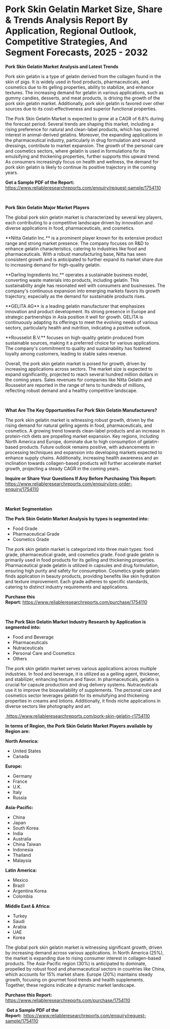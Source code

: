 <p><h1>Pork Skin Gelatin Market Size, Share & Trends Analysis Report By Application, Regional Outlook, Competitive Strategies, And Segment Forecasts, 2025 - 2032</h1></p><p><strong>Pork Skin Gelatin Market Analysis and Latest Trends</strong></p>
<p><p>Pork skin gelatin is a type of gelatin derived from the collagen found in the skin of pigs. It is widely used in food products, pharmaceuticals, and cosmetics due to its gelling properties, ability to stabilize, and enhance textures. The increasing demand for gelatin in various applications, such as gummy candies, desserts, and meat products, is driving the growth of the pork skin gelatin market. Additionally, pork skin gelatin is favored over other sources due to its cost-effectiveness and superior functional properties.</p><p>The Pork Skin Gelatin Market is expected to grow at a CAGR of 6.8% during the forecast period. Several trends are shaping this market, including a rising preference for natural and clean-label products, which has spurred interest in animal-derived gelatins. Moreover, the expanding applications in the pharmaceutical industry, particularly in drug formulation and wound dressings, contribute to market expansion. The growth of the personal care and cosmetics sectors, where gelatin is used in formulations for its emulsifying and thickening properties, further supports this upward trend. As consumers increasingly focus on health and wellness, the demand for pork skin gelatin is likely to continue its positive trajectory in the coming years.</p></p>
<p><strong>Get a Sample PDF of the Report:&nbsp;</strong> <a href="https://www.reliableresearchreports.com/enquiry/request-sample/1754110?utm_campaign=2278&utm_medium=2&utm_source=Github&utm_content=ia&utm_term=17042025&utm_id=pork-skin-gelatin">https://www.reliableresearchreports.com/enquiry/request-sample/1754110</a></p>
<p>&nbsp;</p>
<p><strong>Pork Skin Gelatin Major Market Players</strong></p>
<p><p>The global pork skin gelatin market is characterized by several key players, each contributing to a competitive landscape driven by innovation and diverse applications in food, pharmaceuticals, and cosmetics.</p><p>**Nitta Gelatin Inc.** is a prominent player known for its extensive product range and strong market presence. The company focuses on R&D to enhance gelatin characteristics, catering to industries like food and pharmaceuticals. With a robust manufacturing base, Nitta has seen consistent growth and is anticipated to further expand its market share due to increasing demand for high-quality gelatin.</p><p>**Darling Ingredients Inc.** operates a sustainable business model, converting waste materials into products, including gelatin. This sustainability angle has resonated well with consumers and businesses. The company's continuous expansion into emerging markets favors its growth trajectory, especially as the demand for sustainable products rises.</p><p>**GELITA AG** is a leading gelatin manufacturer that emphasizes innovation and product development. Its strong presence in Europe and strategic partnerships in Asia position it well for growth. GELITA is continuously adapting its offerings to meet the evolving needs of various sectors, particularly health and nutrition, indicating a positive outlook.</p><p>**Rousselot B.V.** focuses on high-quality gelatin produced from sustainable sources, making it a preferred choice for various applications. The company's commitment to quality and sustainability has fostered loyalty among customers, leading to stable sales revenue.</p><p>Overall, the pork skin gelatin market is poised for growth, driven by increasing applications across sectors. The market size is expected to expand significantly, projected to reach several hundred million dollars in the coming years. Sales revenues for companies like Nitta Gelatin and Rousselot are reported in the range of tens to hundreds of millions, reflecting robust demand and a healthy competitive landscape.</p></p>
<p>&nbsp;</p>
<p><strong>What Are The Key Opportunities For Pork Skin Gelatin Manufacturers?</strong></p>
<p><p>The pork skin gelatin market is witnessing robust growth, driven by the rising demand for natural gelling agents in food, pharmaceuticals, and cosmetics. A growing trend towards clean-label products and an increase in protein-rich diets are propelling market expansion. Key regions, including North America and Europe, dominate due to high consumption of gelatin-based products. Future outlook remains positive, with advancements in processing techniques and expansion into developing markets expected to enhance supply chains. Additionally, increasing health awareness and an inclination towards collagen-based products will further accelerate market growth, projecting a steady CAGR in the coming years.</p></p>
<p><strong>Inquire or Share Your Questions If Any Before Purchasing This Report:</strong> <a href="https://www.reliableresearchreports.com/enquiry/pre-order-enquiry/1754110?utm_campaign=2278&utm_medium=2&utm_source=Github&utm_content=ia&utm_term=17042025&utm_id=pork-skin-gelatin">https://www.reliableresearchreports.com/enquiry/pre-order-enquiry/1754110</a></p>
<p>&nbsp;</p>
<p><strong>Market Segmentation</strong></p>
<p><strong>The Pork Skin Gelatin Market Analysis by types is segmented into:</strong></p>
<p><ul><li>Food Grade</li><li>Pharmaceutical Grade</li><li>Cosmetics Grade</li></ul></p>
<p><p>The pork skin gelatin market is categorized into three main types: food grade, pharmaceutical grade, and cosmetics grade. Food grade gelatin is primarily used in food products for its gelling and thickening properties. Pharmaceutical grade gelatin is utilized in capsules and drug formulation, ensuring high purity and safety for consumption. Cosmetics grade gelatin finds application in beauty products, providing benefits like skin hydration and texture improvement. Each grade adheres to specific standards, catering to distinct industry requirements and applications.</p></p>
<p><strong>Purchase this Report:&nbsp;</strong><a href="https://www.reliableresearchreports.com/purchase/1754110?utm_campaign=2278&utm_medium=2&utm_source=Github&utm_content=ia&utm_term=17042025&utm_id=pork-skin-gelatin">https://www.reliableresearchreports.com/purchase/1754110</a></p>
<p>&nbsp;</p>
<p><strong>The Pork Skin Gelatin Market Industry Research by Application is segmented into:</strong></p>
<p><ul><li>Food and Beverage</li><li>Pharmaceuticals</li><li>Nutraceuticals</li><li>Personal Care and Cosmetics</li><li>Others</li></ul></p>
<p><p>The pork skin gelatin market serves various applications across multiple industries. In food and beverage, it is utilized as a gelling agent, thickener, and stabilizer, enhancing texture and flavor. In pharmaceuticals, gelatin is crucial for capsule production and drug delivery systems. Nutraceuticals use it to improve the bioavailability of supplements. The personal care and cosmetics sector leverages gelatin for its emulsifying and thickening properties in creams and lotions. Additionally, it finds niche applications in diverse sectors like photography and art.</p></p>
<p><a href="https://www.reliableresearchreports.com/pork-skin-gelatin-r1754110?utm_campaign=2278&utm_medium=2&utm_source=Github&utm_content=ia&utm_term=17042025&utm_id=pork-skin-gelatin">&nbsp;https://www.reliableresearchreports.com/pork-skin-gelatin-r1754110</a></p>
<p><strong>In terms of Region, the Pork Skin Gelatin Market Players available by Region are:</strong></p>
<p>
    <p> <strong> North America: </strong>
        <ul>
            <li>United States</li>
            <li>Canada</li>
        </ul>
        </p> 
    <p> <strong> Europe: </strong>
        <ul>
            <li>Germany</li>
            <li>France</li>
            <li>U.K.</li>
            <li>Italy</li>
            <li>Russia</li>
        </ul>
        </p> 
    <p> <strong> Asia-Pacific: </strong>
        <ul>
            <li>China</li>
            <li>Japan</li>
            <li>South Korea</li>
            <li>India</li>
            <li>Australia</li>
            <li>China Taiwan</li>
            <li>Indonesia</li>
            <li>Thailand</li>
            <li>Malaysia</li>
        </ul>
        </p> 
    <p> <strong> Latin America: </strong>
        <ul>
            <li>Mexico</li>
            <li>Brazil</li>
            <li>Argentina Korea</li>
            <li>Colombia</li>
        </ul>
        </p> 
    <p> <strong> Middle East & Africa: </strong>
        <ul>
            <li>Turkey</li>
            <li>Saudi</li>
            <li>Arabia</li>
            <li>UAE</li>
            <li>Korea</li>
        </ul>
    </p>
    </p>
<p><p>The global pork skin gelatin market is witnessing significant growth, driven by increasing demand across various applications. In North America (25%), the market is expanding due to rising consumer interest in collagen-based products. The Asia-Pacific region (30%) is anticipated to dominate, propelled by robust food and pharmaceutical sectors in countries like China, which accounts for 15% market share. Europe (20%) maintains steady growth, focusing on gourmet food trends and health supplements. Together, these regions indicate a dynamic market landscape.</p></p>
<p><strong>Purchase this Report: </strong><a href="https://www.reliableresearchreports.com/purchase/1754110?utm_campaign=2278&utm_medium=2&utm_source=Github&utm_content=ia&utm_term=17042025&utm_id=pork-skin-gelatin">https://www.reliableresearchreports.com/purchase/1754110</a></p>
<p>&nbsp;<strong>Get a Sample PDF of the Report:&nbsp;&nbsp;</strong><a href="https://www.reliableresearchreports.com/enquiry/request-sample/1754110?utm_campaign=2278&utm_medium=2&utm_source=Github&utm_content=ia&utm_term=17042025&utm_id=pork-skin-gelatin">https://www.reliableresearchreports.com/enquiry/request-sample/1754110</a></p>
<p><strong></strong></p>
<p><p></p><p></p><p></p></p>